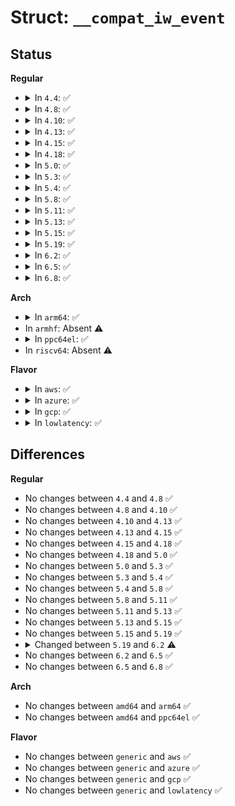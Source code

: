 # Struct: <code>__compat_iw_event</code>

## Status
<b>Regular</b>
<ul>
<li>
<details>
<summary>In <code>4.4</code>: ✅</summary>

```c
struct __compat_iw_event {
    __u16 len;
    __u16 cmd;
    compat_caddr_t pointer;
};
```
</details>
</li>
<li>
<details>
<summary>In <code>4.8</code>: ✅</summary>

```c
struct __compat_iw_event {
    __u16 len;
    __u16 cmd;
    compat_caddr_t pointer;
};
```
</details>
</li>
<li>
<details>
<summary>In <code>4.10</code>: ✅</summary>

```c
struct __compat_iw_event {
    __u16 len;
    __u16 cmd;
    compat_caddr_t pointer;
};
```
</details>
</li>
<li>
<details>
<summary>In <code>4.13</code>: ✅</summary>

```c
struct __compat_iw_event {
    __u16 len;
    __u16 cmd;
    compat_caddr_t pointer;
};
```
</details>
</li>
<li>
<details>
<summary>In <code>4.15</code>: ✅</summary>

```c
struct __compat_iw_event {
    __u16 len;
    __u16 cmd;
    compat_caddr_t pointer;
};
```
</details>
</li>
<li>
<details>
<summary>In <code>4.18</code>: ✅</summary>

```c
struct __compat_iw_event {
    __u16 len;
    __u16 cmd;
    compat_caddr_t pointer;
};
```
</details>
</li>
<li>
<details>
<summary>In <code>5.0</code>: ✅</summary>

```c
struct __compat_iw_event {
    __u16 len;
    __u16 cmd;
    compat_caddr_t pointer;
};
```
</details>
</li>
<li>
<details>
<summary>In <code>5.3</code>: ✅</summary>

```c
struct __compat_iw_event {
    __u16 len;
    __u16 cmd;
    compat_caddr_t pointer;
};
```
</details>
</li>
<li>
<details>
<summary>In <code>5.4</code>: ✅</summary>

```c
struct __compat_iw_event {
    __u16 len;
    __u16 cmd;
    compat_caddr_t pointer;
};
```
</details>
</li>
<li>
<details>
<summary>In <code>5.8</code>: ✅</summary>

```c
struct __compat_iw_event {
    __u16 len;
    __u16 cmd;
    compat_caddr_t pointer;
};
```
</details>
</li>
<li>
<details>
<summary>In <code>5.11</code>: ✅</summary>

```c
struct __compat_iw_event {
    __u16 len;
    __u16 cmd;
    compat_caddr_t pointer;
};
```
</details>
</li>
<li>
<details>
<summary>In <code>5.13</code>: ✅</summary>

```c
struct __compat_iw_event {
    __u16 len;
    __u16 cmd;
    compat_caddr_t pointer;
};
```
</details>
</li>
<li>
<details>
<summary>In <code>5.15</code>: ✅</summary>

```c
struct __compat_iw_event {
    __u16 len;
    __u16 cmd;
    compat_caddr_t pointer;
};
```
</details>
</li>
<li>
<details>
<summary>In <code>5.19</code>: ✅</summary>

```c
struct __compat_iw_event {
    __u16 len;
    __u16 cmd;
    compat_caddr_t pointer;
};
```
</details>
</li>
<li>
<details>
<summary>In <code>6.2</code>: ✅</summary>

```c
struct __compat_iw_event {
    __u16 len;
    __u16 cmd;
    compat_caddr_t pointer;
    struct (anon) __empty_ptr_bytes;
    __u8 ptr_bytes[0];
};
```
</details>
</li>
<li>
<details>
<summary>In <code>6.5</code>: ✅</summary>

```c
struct __compat_iw_event {
    __u16 len;
    __u16 cmd;
    compat_caddr_t pointer;
    struct (anon) __empty_ptr_bytes;
    __u8 ptr_bytes[0];
};
```
</details>
</li>
<li>
<details>
<summary>In <code>6.8</code>: ✅</summary>

```c
struct __compat_iw_event {
    __u16 len;
    __u16 cmd;
    compat_caddr_t pointer;
    struct (anon) __empty_ptr_bytes;
    __u8 ptr_bytes[0];
};
```
</details>
</li>
</ul>
<b>Arch</b>
<ul>
<li>
<details>
<summary>In <code>arm64</code>: ✅</summary>

```c
struct __compat_iw_event {
    __u16 len;
    __u16 cmd;
    compat_caddr_t pointer;
};
```
</details>
</li>
<li>
In <code>armhf</code>: Absent ⚠️
</li>
<li>
<details>
<summary>In <code>ppc64el</code>: ✅</summary>

```c
struct __compat_iw_event {
    __u16 len;
    __u16 cmd;
    compat_caddr_t pointer;
};
```
</details>
</li>
<li>
In <code>riscv64</code>: Absent ⚠️
</li>
</ul>
<b>Flavor</b>
<ul>
<li>
<details>
<summary>In <code>aws</code>: ✅</summary>

```c
struct __compat_iw_event {
    __u16 len;
    __u16 cmd;
    compat_caddr_t pointer;
};
```
</details>
</li>
<li>
<details>
<summary>In <code>azure</code>: ✅</summary>

```c
struct __compat_iw_event {
    __u16 len;
    __u16 cmd;
    compat_caddr_t pointer;
};
```
</details>
</li>
<li>
<details>
<summary>In <code>gcp</code>: ✅</summary>

```c
struct __compat_iw_event {
    __u16 len;
    __u16 cmd;
    compat_caddr_t pointer;
};
```
</details>
</li>
<li>
<details>
<summary>In <code>lowlatency</code>: ✅</summary>

```c
struct __compat_iw_event {
    __u16 len;
    __u16 cmd;
    compat_caddr_t pointer;
};
```
</details>
</li>
</ul>

## Differences
<b>Regular</b>
<ul>
<li>
No changes between <code>4.4</code> and <code>4.8</code> ✅
</li>
<li>
No changes between <code>4.8</code> and <code>4.10</code> ✅
</li>
<li>
No changes between <code>4.10</code> and <code>4.13</code> ✅
</li>
<li>
No changes between <code>4.13</code> and <code>4.15</code> ✅
</li>
<li>
No changes between <code>4.15</code> and <code>4.18</code> ✅
</li>
<li>
No changes between <code>4.18</code> and <code>5.0</code> ✅
</li>
<li>
No changes between <code>5.0</code> and <code>5.3</code> ✅
</li>
<li>
No changes between <code>5.3</code> and <code>5.4</code> ✅
</li>
<li>
No changes between <code>5.4</code> and <code>5.8</code> ✅
</li>
<li>
No changes between <code>5.8</code> and <code>5.11</code> ✅
</li>
<li>
No changes between <code>5.11</code> and <code>5.13</code> ✅
</li>
<li>
No changes between <code>5.13</code> and <code>5.15</code> ✅
</li>
<li>
No changes between <code>5.15</code> and <code>5.19</code> ✅
</li>
<li>
<details>
<summary>Changed between <code>5.19</code> and <code>6.2</code> ⚠️</summary>
<ul>
<li>
<b>Field added. </b>
<code>struct (anon) __empty_ptr_bytes</code>
</li>
<li>
<b>Field added. </b>
<code>__u8 ptr_bytes[0]</code>
</li>
</ul>
</details>
</li>
<li>
No changes between <code>6.2</code> and <code>6.5</code> ✅
</li>
<li>
No changes between <code>6.5</code> and <code>6.8</code> ✅
</li>
</ul>
<b>Arch</b>
<ul>
<li>
No changes between <code>amd64</code> and <code>arm64</code> ✅
</li>
<li>
No changes between <code>amd64</code> and <code>ppc64el</code> ✅
</li>
</ul>
<b>Flavor</b>
<ul>
<li>
No changes between <code>generic</code> and <code>aws</code> ✅
</li>
<li>
No changes between <code>generic</code> and <code>azure</code> ✅
</li>
<li>
No changes between <code>generic</code> and <code>gcp</code> ✅
</li>
<li>
No changes between <code>generic</code> and <code>lowlatency</code> ✅
</li>
</ul>
